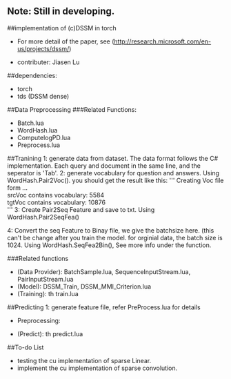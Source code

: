 ## Note: Still in developing.

##implementation of (c)DSSM in torch

* For more detail of the paper, see (http://research.microsoft.com/en-us/projects/dssm/)

* contributer: Jiasen Lu

##dependencies:
* torch
* tds (DSSM dense)

##Data Preprocessing
###Related Functions:
* Batch.lua
* WordHash.lua
* ComputelogPD.lua
* Preprocess.lua


##Tranining
1: generate data from dataset. The data format follows the C# implementation. Each query and document in the same line, and the seperator is 'Tab'.
2: generate vocabulary for question and answers. Using WordHash.Pair2Voc(). 
you should get the result like this:
'''
Creating Voc file form ...	
srcVoc contains vocabulary: 5584	
tgtVoc contains vocabulary: 10876	
'''
3: Create Pair2Seq Feature and save to txt. Using WordHash.Pair2SeqFea()

4: Convert the seq Feature to Binay file, we give the batchsize here. (this can't be change after you train the model. for orginial data, the batch size is 1024. Using WordHash.SeqFea2Bin(), See more info under the function.

###Related functions
* (Data Provider): BatchSample.lua, SequenceInputStream.lua, PairInputStream.lua
* (Model): DSSM_Train, DSSM_MMI_Criterion.lua
* (Training): th train.lua

##Predicting
1: generate feature file, refer PreProcess.lua for details

* Preprocessing:

* (Predict): th predict.lua

##To-do List

* testing the cu implementation of sparse Linear.
* implement the cu implementation of sparse convolution.


